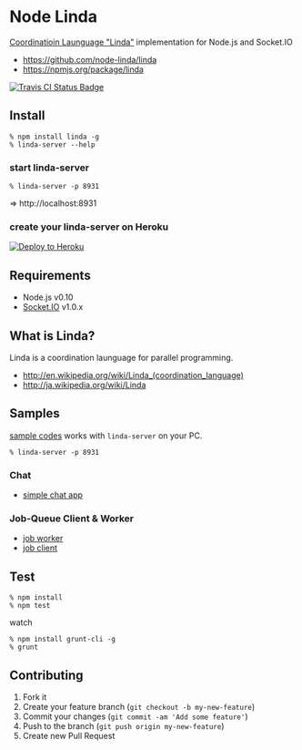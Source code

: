 Node Linda
==========
<a href="http://en.wikipedia.org/wiki/Linda_(coordination_language)">Coordinatioin Launguage "Linda"</a> implementation for Node.js and Socket.IO

- https://github.com/node-linda/linda
- https://npmjs.org/package/linda

[![Travis CI Status Badge](https://travis-ci.org/node-linda/linda.png?branch=master)](https://travis-ci.org/node-linda/linda)


Install
-------

    % npm install linda -g
    % linda-server --help

### start linda-server

    % linda-server -p 8931

=> http://localhost:8931


### create your linda-server on Heroku

[![Deploy to Heroku](https://www.herokucdn.com/deploy/button.png)](https://heroku.com/deploy)


Requirements
------------
- Node.js v0.10
- [Socket.IO](http://socket.io/) v1.0.x


What is Linda?
--------------
Linda is a coordination launguage for parallel programming.

* http://en.wikipedia.org/wiki/Linda_(coordination_language)
* http://ja.wikipedia.org/wiki/Linda


Samples
-------

[sample codes](https://github.com/node-linda/linda/tree/master/samples) works with `linda-server` on your PC.


    % linda-server -p 8931


### Chat

- [simple chat app](http://node-linda.github.io/linda/samples/chat/index.html)


### Job-Queue Client & Worker

- [job worker](http://node-linda.github.io/linda/samples/job-queue/worker.html)
- [job client](http://node-linda.github.io/linda/samples/job-queue/client.html)


Test
----

    % npm install
    % npm test

watch

    % npm install grunt-cli -g
    % grunt



Contributing
------------
1. Fork it
2. Create your feature branch (`git checkout -b my-new-feature`)
3. Commit your changes (`git commit -am 'Add some feature'`)
4. Push to the branch (`git push origin my-new-feature`)
5. Create new Pull Request
